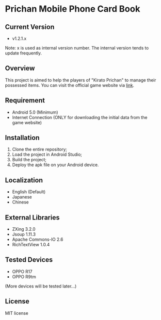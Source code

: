 Prichan Mobile Phone Card Book
=======

## Current Version
* v1.2.1.x

Note: x is used as internal version number. The internal version tends to update frequently.

## Overview
This project is aimed to help the players of "Kirato Prichan" to manage their possessed items. You can visit the official game website via [link][prichan_web].

[prichan_web]: https://prichan.jp/

## Requirement
* Android 5.0 (Minimum)
* Internet Connection (ONLY for downloading the initial data from the game website)

## Installation
1. Clone the entire repository;
2. Load the project in Android Studio;
3. Build the project;
4. Deploy the apk file on your Android device.

## Localization
* English (Default)
* Japanese 
* Chinese

## External Libraries
* ZXing 3.2.0
* Jsoup 1.11.3
* Apache Commons-IO 2.6
* RichTextView 1.0.4

## Tested Devices
* OPPO R17
* OPPO R9tm

(More devices will be tested later...)

## License
MIT license
